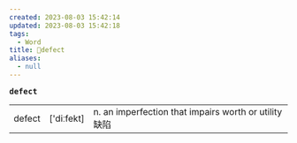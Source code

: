 ```yaml
---
created: 2023-08-03 15:42:14
updated: 2023-08-03 15:42:18
tags:
  - Word
title: 📖defect
aliases:
  - null
---
```


<pre><strong>defect</strong></pre>
|   |   |   |
|---|---|---|
|defect|['diːfekt]|n. an imperfection that impairs worth or utility 缺陷|